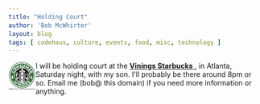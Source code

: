 ```yaml
---
title: "Holding Court"
author: 'Bob McWhirter'
layout: blog
tags: [ codehaus, culture, events, food, misc, technology ]
---
```

<img width="54" height="56" align="left" alt="starbucks.jpg" id="image63" title="starbucks.jpg" src="/blog/assets/starbucks.jpg"/>I will be holding court at the <a title="Map!" href="http://maps.google.com/maps?f=l=en=starbucks=vinings,+ga=UTF8=33861389,-84470000,3076663416713217326=lmd=1">
  <strong>Vinings Starbucks</strong>
</a>, in Atlanta, Saturday night, with my son.  I'll probably be there around 8pm or so.  Email me (bob@ this domain) if you need more information or anything.
